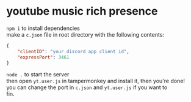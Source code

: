 # youtube music rich presence
`npm i` to install dependencies  
make a `c.json` file in root directory with the following contents:  
```json
{
    "clientID": "your discord app client id",
    "expressPort": 3461
}
```
`node .` to start the server  
then open `yt.user.js` in tampermonkey and install it, then you're done!  
you can change the port in `c.json` and `yt.user.js` if you want to  
fin.